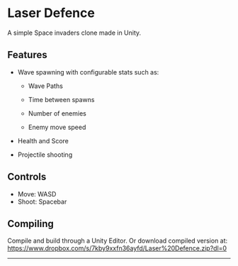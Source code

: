 # Laser Defence

A simple Space invaders clone made in Unity.

## Features

* Wave spawning with configurable stats such as:

    * Wave Paths

    * Time between spawns

    * Number of enemies

    * Enemy move speed

* Health and Score

* Projectile shooting​​​​

## Controls
* Move: WASD
* Shoot: Spacebar

## Compiling
Compile and build through a Unity Editor. Or download compiled version at: https://www.dropbox.com/s/7kby9xxfn36ayfd/Laser%20Defence.zip?dl=0
***
